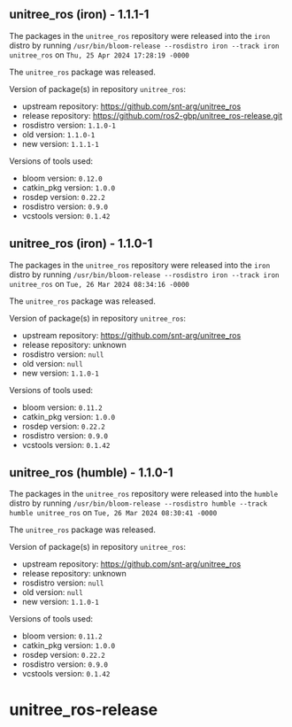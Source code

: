## unitree_ros (iron) - 1.1.1-1

The packages in the `unitree_ros` repository were released into the `iron` distro by running `/usr/bin/bloom-release --rosdistro iron --track iron unitree_ros` on `Thu, 25 Apr 2024 17:28:19 -0000`

The `unitree_ros` package was released.

Version of package(s) in repository `unitree_ros`:

- upstream repository: https://github.com/snt-arg/unitree_ros
- release repository: https://github.com/ros2-gbp/unitree_ros-release.git
- rosdistro version: `1.1.0-1`
- old version: `1.1.0-1`
- new version: `1.1.1-1`

Versions of tools used:

- bloom version: `0.12.0`
- catkin_pkg version: `1.0.0`
- rosdep version: `0.22.2`
- rosdistro version: `0.9.0`
- vcstools version: `0.1.42`


## unitree_ros (iron) - 1.1.0-1

The packages in the `unitree_ros` repository were released into the `iron` distro by running `/usr/bin/bloom-release --rosdistro iron --track iron unitree_ros` on `Tue, 26 Mar 2024 08:34:16 -0000`

The `unitree_ros` package was released.

Version of package(s) in repository `unitree_ros`:

- upstream repository: https://github.com/snt-arg/unitree_ros
- release repository: unknown
- rosdistro version: `null`
- old version: `null`
- new version: `1.1.0-1`

Versions of tools used:

- bloom version: `0.11.2`
- catkin_pkg version: `1.0.0`
- rosdep version: `0.22.2`
- rosdistro version: `0.9.0`
- vcstools version: `0.1.42`


## unitree_ros (humble) - 1.1.0-1

The packages in the `unitree_ros` repository were released into the `humble` distro by running `/usr/bin/bloom-release --rosdistro humble --track humble unitree_ros` on `Tue, 26 Mar 2024 08:30:41 -0000`

The `unitree_ros` package was released.

Version of package(s) in repository `unitree_ros`:

- upstream repository: https://github.com/snt-arg/unitree_ros
- release repository: unknown
- rosdistro version: `null`
- old version: `null`
- new version: `1.1.0-1`

Versions of tools used:

- bloom version: `0.11.2`
- catkin_pkg version: `1.0.0`
- rosdep version: `0.22.2`
- rosdistro version: `0.9.0`
- vcstools version: `0.1.42`


# unitree_ros-release
